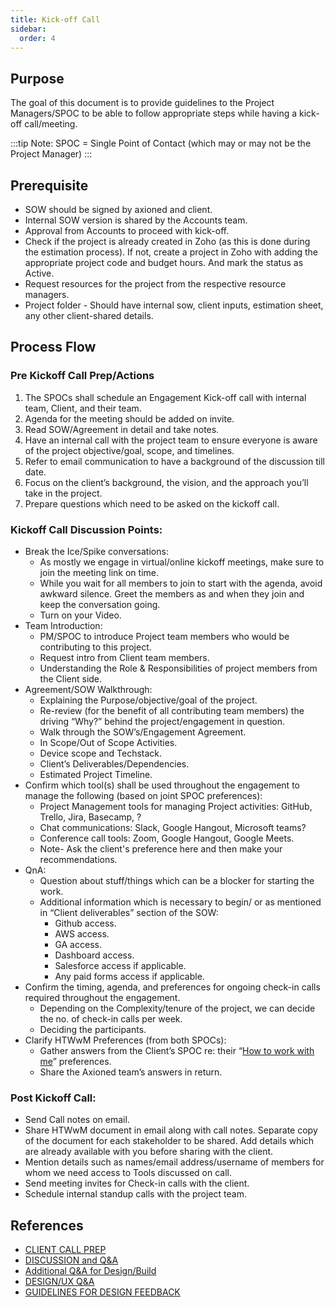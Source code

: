 ```yaml
---
title: Kick-off Call
sidebar:
  order: 4
---
```


## Purpose

The goal of this document is to provide guidelines to the Project Managers/SPOC to be able to follow appropriate steps while having a kick-off call/meeting.

:::tip
Note: SPOC = Single Point of Contact (which may or may not be the Project Manager)
:::

## Prerequisite

- SOW should be signed by axioned and client.
- Internal SOW version is shared by the Accounts team.
- Approval from Accounts to proceed with kick-off.
- Check if the project is already created in Zoho (as this is done during the estimation process). If not, create a project in Zoho with adding the appropriate project code and budget hours. And mark the status as Active.
- Request resources for the project from the respective resource managers.
- Project folder - Should have internal sow, client inputs, estimation sheet, any other client-shared details.

## Process Flow

### Pre Kickoff Call Prep/Actions

1. The SPOCs shall schedule an Engagement Kick-off call with internal team, Client, and their team.
2. Agenda for the meeting should be added on invite.
3. Read SOW/Agreement in detail and take notes.
4. Have an internal call with the project team to ensure everyone is aware of the project objective/goal, scope, and timelines.
5. Refer to email communication to have a background of the discussion till date.
6. Focus on the client’s background, the vision, and the approach you’ll take in the project.
7. Prepare questions which need to be asked on the kickoff call.

### Kickoff Call Discussion Points:

- Break the Ice/Spike conversations:
  - As mostly we engage in virtual/online kickoff meetings, make sure to join the meeting link on time.
  - While you wait for all members to join to start with the agenda, avoid awkward silence. Greet the members as and when they join and keep the conversation going.
  - Turn on your Video.
- Team Introduction:
  - PM/SPOC to introduce Project team members who would be contributing to this project.
  - Request intro from Client team members.
  - Understanding the Role & Responsibilities of project members from the Client side.
- Agreement/SOW Walkthrough:
  - Explaining the Purpose/objective/goal of the project.
  - Re-review (for the benefit of all contributing team members) the driving “Why?” behind the project/engagement in question.
  - Walk through the SOW’s/Engagement Agreement.
  - In Scope/Out of Scope Activities.
  - Device scope and Techstack.
  - Client’s Deliverables/Dependencies.
  - Estimated Project Timeline.
- Confirm which tool(s) shall be used throughout the engagement to manage the following (based on joint SPOC preferences):
  - Project Management tools for managing Project activities: GitHub, Trello, Jira, Basecamp, ?
  - Chat communications: Slack, Google Hangout, Microsoft teams?
  - Conference call tools: Zoom, Google Hangout, Google Meets.
  - Note- Ask the client's preference here and then make your recommendations.
- QnA:
  - Question about stuff/things which can be a blocker for starting the work.
  - Additional information which is necessary to begin/ or as mentioned in “Client deliverables” section of the SOW:
    - Github access.
    - AWS access.
    - GA access.
    - Dashboard access.
    - Salesforce access if applicable.
    - Any paid forms access if applicable.
- Confirm the timing, agenda, and preferences for ongoing check-in calls required throughout the engagement.
  - Depending on the Complexity/tenure of the project, we can decide the no. of check-in calls per week.
  - Deciding the participants.
- Clarify HTWwM Preferences (from both SPOCs):
  - Gather answers from the Client’s SPOC re: their “[How to work with me](https://docs.google.com/document/u/1/d/1LFCXKgN-BfBPHOqn2zBFkLITv784tNxitMwi_vdEnck/edit?usp=drive_web)” preferences.
  - Share the Axioned team’s answers in return.

### Post Kickoff Call:

- Send Call notes on email.
- Share HTWwM document in email along with call notes. Separate copy of the document for each stakeholder to be shared. Add details which are already available with you before sharing with the client.
- Mention details such as names/email address/username of members for whom we need access to Tools discussed on call.
- Send meeting invites for Check-in calls with the client.
- Schedule internal standup calls with the project team.

## References

- [CLIENT CALL PREP](https://docs.google.com/document/d/1yiK3YMJ9-rribaF8a2YME2Bo4W5UtNhZ78td56ZfykQ/edit?usp=sharing)
- [DISCUSSION and Q&A](https://docs.google.com/document/d/1eixZyPApQ2VU5SSPQh3YTLWM5rQwCziQOLF9ZE94B-g/edit?usp=sharing)
- [Additional Q&A for Design/Build](https://docs.google.com/document/d/1xvCGxGJ3y6Ko4nyDsTiYxk7eYkUvQ1VtaVHlXzzp1Ug/edit?usp=sharing)
- [DESIGN/UX Q&A](https://docs.google.com/document/d/1Xvy9LmaD6q62vhefqsYYRnRWhhy56RefXSaHtolCE7k/edit?usp=sharing)
- [GUIDELINES FOR DESIGN FEEDBACK](https://docs.google.com/document/d/1tsB6v48-4gXmkgH0m1uzso5XUiRYwkXR0s23tWVntKQ/edit?usp=sharing)
